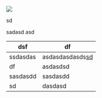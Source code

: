 ---
---

![](../img/springTesting.excalidraw.svg)

sd

sadasd
asd

|dsf|df|
|---|---|
|ssdasdas|asdasdasdasds[sd](https:google.com)|
|df|asdasdsd|
|sasdasdd|sasdasdd|
|sd|dasdasd|
